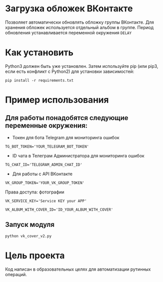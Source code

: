 # Загрузка обложек ВКонтакте

Позволяет автоматически обновлять обложку группы ВКонтакте.
Для хранения обложек используется отдельный альбом в группе.
Период обновления устанавливается переменной окружения `DELAY`

# Как установить

Python3 должен быть уже установлен. Затем используйте pip (или pip3, если есть конфликт с Python2) для установки зависимостей:

```
pip install -r requirements.txt
```


# Пример использования

## Для работы понадобятся следующие переменные окружения:
- Токен для бота Telegram для мониторинга ошибок
```
TG_BOT_TOKEN='YOUR_TELEGRAM_BOT_TOKEN'
```

- ID чата в Телеграм Администратора для мониторинга ошибок
```
TG_CHAT_ID='TELEGRAM_ADMIN_CHAT_ID'
```

- Для работы с API ВКонтакте
```
VK_GROUP_TOKEN='YOUR_VK_GROUP_TOKEN'
```
Права доступа: фотографии
```
VK_SERVICE_KEY='Service KEY your APP'
```
```
VK_ALBUM_WITH_COVER_ID='ID_YOUR_ALBUM_WITH_COVER'
```

## Запуск модуля

```
python vk_cover_v2.py
```


# Цель проекта

Код написан в образовательных целях для автоматизации рутинных операций.
